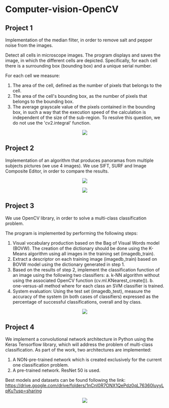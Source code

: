 # Computer-vision-OpenCV

## Project 1
Implementation of the median filter, in order to remove salt and pepper noise from the images.

Detect all cells in microscope images. The program displays and saves the image, in which the different cells are depicted. 
Specifically, for each cell there is a surrounding box (bounding box) and a unique serial number.

For each cell we measure:
1. The area of the cell, defined as the number of pixels that belongs to the cell.
2. The area of the cell's bounding box, as the number of pixels that belongs to the bounding box.
3. The average grayscale value of the pixels contained in the bounding box, in such a way that the execution speed of the calculation 
is independent of the size of the sub-region. To resolve this question, we do not use the 'cv2.integral' function.

<p align="center">
  <img src="https://github.com/panagiotamoraiti/Computer-vision-OpenCV/assets/72858165/683231a0-a15b-4990-a8aa-664164ec1254" />
</p>

## Project 2
Implementation of an algorithm that produces panoramas from multiple subjects pictures (we use 4 images). 
We use SIFT, SURF and Image Composite Editor, in order to compare the results.

<p align="center">
  <img src="https://github.com/panagiotamoraiti/Computer-vision-OpenCV/assets/72858165/77177773-ad15-4e02-a77f-cae0f9aec644" />
</p>

<p align="center">
  <img src="https://github.com/panagiotamoraiti/Computer-vision-OpenCV/assets/72858165/8760ba8c-b3ec-49ff-b8d7-98aa517c6e06" />
</p>

## Project 3
We use OpenCV library, in order to solve a multi-class classification problem. 

The program is implemented by performing the following steps:
1. Visual vocabulary production based on the Bag of Visual Words model (BOVW). 
The creation of the dictionary should be done using the K-Means algorithm using all images in the training set (imagedb_train).
2. Extract a descriptor on each training image (imagedb_train) based on BOVW model using the dictionary generated in step 1.
3. Based on the results of step 2, implement the classification function of an image using the following two classifiers:
  a. k-NN algorithm without using the associated OpenCV function (cv.ml.KNearest_create()).
  b. one-versus-all method where for each class an SVM classifier is trained.
4. System evaluation: Using the test set (imagedb_test), measure the accuracy of the system (in both cases of classifiers) expressed 
as the percentage of successful classifications, overall and by class.

<p align="center">
  <img src="https://github.com/panagiotamoraiti/Computer-vision-OpenCV/assets/72858165/ca55eaf0-19d8-4a3d-b0f9-66dcde811f98" />
</p>

## Project 4
We implement a convolutional network architecture in Python using the Keras Tensorflow library, which will address the problem 
of multi-class classification.
As part of the work, two architectures are implemented:
  1. A NON-pre-trained network which is created exclusively for the current one classification problem.
  3. A pre-trained network. ResNet 50 is used.
  
 Best models and datasets can be found following the link: 
 https://drive.google.com/drive/folders/1nCnI0R7ONX1QePdz0qL76360luyyLpKu?usp=sharing 

<p align="center">
  <img src="https://github.com/panagiotamoraiti/Computer-vision-OpenCV/assets/72858165/a0d4ad4d-2fd4-448c-92d4-a38adf0efd1b" />
</p>

